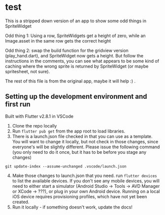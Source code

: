 # test

This is a stripped down version of an app to show some odd things in SpriteWidget

Odd thing 1:  Using a row, SpriteWidgets get a height of zero, while an Image.asset in the same row gets the correct height

Odd thing 2: swap the build function for the gridview version (play_hand.dart), and SpriteWidget now gets a height.  But follow the instructions in the comments, you can see what appears to be some kind of caching where the wrong sprite is returned by SpriteWidget (or maybe spritesheet, not sure).

The rest of this file is from the original app, maybe it will help :) .

## Setting up the development environment and first run
Built with Flutter v2.8.1 in VSCode

1) Clone the repo locally
2) Run ```flutter pub get``` from the app root to load libraries.
3) There is a launch.json file checked in that you can use as a template.  You will want to change it locally, but not check in those changes, since everyone's will be slightly different.  Please issue the following command (you only need to do it once, but it has to be before you stage any changes)
```
git update-index --assume-unchanged .vscode/launch.json
```
4) Make those changes to launch.json that you need.  run ```flutter devices``` to list the available devices.  If you don't see any mobile devices, you will need to either start a simulator (Android Studio -> Tools -> AVD Manager or XCode -> ???), or plug in your own Android device.  Running on a local iOS device requires provisioning profiles, which have not yet been created.
5) Run it locally - if something doesn't work, update the docs!

